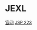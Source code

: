 # JEXL

[官网](https://commons.apache.org/proper/commons-jexl/reference/syntax.html )
[JSP 223](https://www.jcp.org/en/jsr/detail?id=223 )

